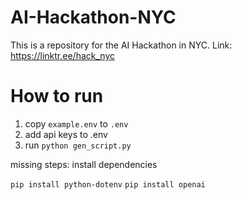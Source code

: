 # AI-Hackathon-NYC
This is a repository for the AI Hackathon in NYC. Link: https://linktr.ee/hack_nyc

# How to run
1. copy `example.env` to `.env`
2. add api keys to .env
3. run `python gen_script.py`

missing steps: install dependencies

`pip install python-dotenv`
`pip install openai`
